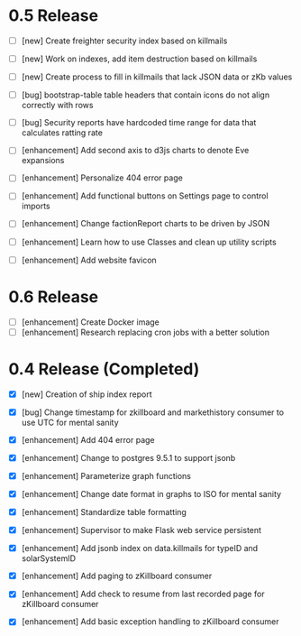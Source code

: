0.5 Release
==================

- [ ] [new] Create freighter security index based on killmails  
- [ ] [new] Work on indexes, add item destruction based on killmails  
- [ ] [new] Create process to fill in killmails that lack JSON data or zKb values

- [ ] [bug] bootstrap-table table headers that contain icons do not align correctly with rows  
- [ ] [bug] Security reports have hardcoded time range for data that calculates ratting rate  

- [ ] [enhancement] Add second axis to d3js charts to denote Eve expansions  
- [ ] [enhancement] Personalize 404 error page  
- [ ] [enhancement] Add functional buttons on Settings page to control imports  
- [ ] [enhancement] Change factionReport charts to be driven by JSON  
- [ ] [enhancement] Learn how to use Classes and clean up utility scripts 
- [ ] [enhancement] Add website favicon  

0.6 Release
==================
  
- [ ] [enhancement] Create Docker image  
- [ ] [enhancement] Research replacing cron jobs with a better solution  

0.4 Release (Completed)
==================
  
- [x] [new] Creation of ship index report

- [x] [bug] Change timestamp for zkillboard and markethistory consumer to use UTC for mental sanity   

- [x] [enhancement] Add 404 error page  
- [x] [enhancement] Change to postgres 9.5.1 to support jsonb  
- [x] [enhancement] Parameterize graph functions  
- [x] [enhancement] Change date format in graphs to ISO for mental sanity  
- [x] [enhancement] Standardize table formatting  
- [x] [enhancement] Supervisor to make Flask web service persistent  
- [x] [enhancement] Add jsonb index on data.killmails for typeID and solarSystemID
- [x] [enhancement] Add paging to zKillboard consumer
- [x] [enhancement] Add check to resume from last recorded page for zKillboard consumer  
- [x] [enhancement] Add basic exception handling to zKillboard consumer  
